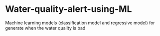 # Water-quality-alert-using-ML
Machine learning models (classification model and regressive model) for generate when the water quality is bad

